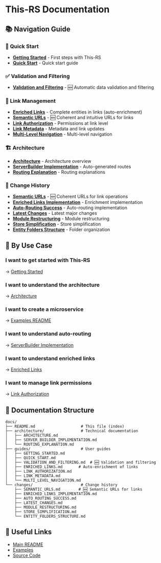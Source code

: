 # This-RS Documentation

## 📚 Navigation Guide

### 🚀 Quick Start

- **[Getting Started](guides/GETTING_STARTED.md)** - First steps with This-RS
- **[Quick Start](guides/QUICK_START.md)** - Quick start guide

### ✅ Validation and Filtering

- **[Validation and Filtering](guides/VALIDATION_AND_FILTERING.md)** - 🆕 Automatic data validation and filtering

### 🔗 Link Management

- **[Enriched Links](guides/ENRICHED_LINKS.md)** - Complete entities in links (auto-enrichment)
- **[Semantic URLs](changes/SEMANTIC_URLS.md)** - 🆕 Coherent and intuitive URLs for links
- **[Link Authorization](guides/LINK_AUTHORIZATION.md)** - Permissions at link level
- **[Link Metadata](guides/LINK_METADATA.md)** - Metadata and link updates
- **[Multi-Level Navigation](guides/MULTI_LEVEL_NAVIGATION.md)** - Multi-level navigation

### 🏗️ Architecture

- **[Architecture](architecture/ARCHITECTURE.md)** - Architecture overview
- **[ServerBuilder Implementation](architecture/SERVER_BUILDER_IMPLEMENTATION.md)** - Auto-generated routes
- **[Routing Explanation](architecture/ROUTING_EXPLANATION.md)** - Routing explanations

### 📝 Change History

- **[Semantic URLs](changes/SEMANTIC_URLS.md)** - 🆕 Coherent URLs for link operations
- **[Enriched Links Implementation](changes/ENRICHED_LINKS_IMPLEMENTATION.md)** - Enrichment implementation
- **[Auto-Routing Success](changes/AUTO_ROUTING_SUCCESS.md)** - Auto-routing implementation
- **[Latest Changes](changes/LATEST_CHANGES.md)** - Latest major changes
- **[Module Restructuring](changes/MODULE_RESTRUCTURING.md)** - Module restructuring
- **[Store Simplification](changes/STORE_SIMPLIFICATION.md)** - Store simplification
- **[Entity Folders Structure](changes/ENTITY_FOLDERS_STRUCTURE.md)** - Folder organization

## 🎯 By Use Case

### I want to get started with This-RS
→ [Getting Started](guides/GETTING_STARTED.md)

### I want to understand the architecture
→ [Architecture](architecture/ARCHITECTURE.md)

### I want to create a microservice
→ [Examples README](../examples/microservice/README.md)

### I want to understand auto-routing
→ [ServerBuilder Implementation](architecture/SERVER_BUILDER_IMPLEMENTATION.md)

### I want to understand enriched links
→ [Enriched Links](guides/ENRICHED_LINKS.md)

### I want to manage link permissions
→ [Link Authorization](guides/LINK_AUTHORIZATION.md)

## 📂 Documentation Structure

```
docs/
├── README.md                    # This file (index)
├── architecture/                # Technical documentation
│   ├── ARCHITECTURE.md
│   ├── SERVER_BUILDER_IMPLEMENTATION.md
│   └── ROUTING_EXPLANATION.md
├── guides/                      # User guides
│   ├── GETTING_STARTED.md
│   ├── QUICK_START.md
│   ├── VALIDATION_AND_FILTERING.md  # 🆕 Validation and filtering
│   ├── ENRICHED_LINKS.md       # Auto-enrichment of links
│   ├── LINK_AUTHORIZATION.md
│   ├── LINK_METADATA.md
│   └── MULTI_LEVEL_NAVIGATION.md
└── changes/                     # Change history
    ├── SEMANTIC_URLS.md        # 🆕 Semantic URLs for links
    ├── ENRICHED_LINKS_IMPLEMENTATION.md
    ├── AUTO_ROUTING_SUCCESS.md
    ├── LATEST_CHANGES.md
    ├── MODULE_RESTRUCTURING.md
    ├── STORE_SIMPLIFICATION.md
    └── ENTITY_FOLDERS_STRUCTURE.md
```

## 🔗 Useful Links

- [Main README](../README.md)
- [Examples](../examples/)
- [Source Code](../src/)
